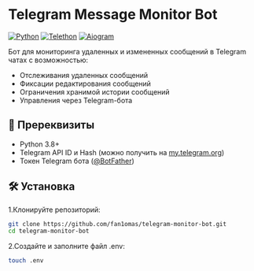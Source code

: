 # Telegram Message Monitor Bot

[![Python](https://img.shields.io/badge/Python-3.8+-blue.svg)](https://python.org)
[![Telethon](https://img.shields.io/badge/Telethon-1.25+-green.svg)](https://docs.telethon.dev)
[![Aiogram](https://img.shields.io/badge/Aiogram-2.23+-yellowgreen.svg)](https://docs.aiogram.dev)

Бот для мониторинга удаленных и измененных сообщений в Telegram чатах с возможностью:
- Отслеживания удаленных сообщений
- Фиксации редактирования сообщений
- Ограничения хранимой истории сообщений
- Управления через Telegram-бота

## 📌 Пререквизиты

- Python 3.8+
- Telegram API ID и Hash (можно получить на [my.telegram.org](https://my.telegram.org))
- Токен Telegram бота ([@BotFather](https://t.me/BotFather))

## 🛠 Установка

1.Клонируйте репозиторий:
```bash
git clone https://github.com/fan1omas/telegram-monitor-bot.git
cd telegram-monitor-bot
```
2.Создайте и заполните файл .env:
```bash
touch .env
```

